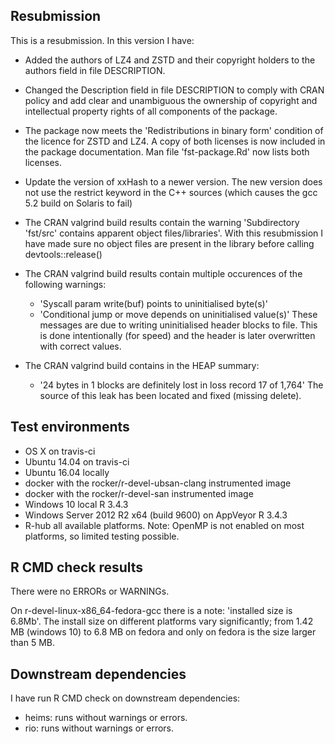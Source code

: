 
## Resubmission

This is a resubmission. In this version I have:

* Added the authors of LZ4 and ZSTD and their copyright holders to the authors field in file DESCRIPTION.

* Changed the Description field in file DESCRIPTION to comply with CRAN policy and add clear and unambiguous
the ownership of copyright and intellectual property rights of all components of the package.

* The package now meets the 'Redistributions in binary form' condition of the licence for ZSTD and LZ4. A copy
of both licenses is now included in the package documentation. Man file 'fst-package.Rd' now lists both licenses.

* Update the version of xxHash to a newer version. The new version does not use the restrict keyword in the
C++ sources (which causes the  gcc 5.2 build on Solaris to fail)

* The CRAN valgrind build results contain the warning 'Subdirectory 'fst/src' contains apparent object files/libraries'. With this resubmission I have made sure no object files are present in the library before calling devtools::release()

* The CRAN valgrind build results contain multiple occurences of the following warnings:
    - 'Syscall param write(buf) points to uninitialised byte(s)'
    - 'Conditional jump or move depends on uninitialised value(s)'
  These messages are due to writing uninitialised header blocks to file. This is done intentionally (for speed) and the header is later overwritten with correct values.
    
* The CRAN valgrind build contains in the HEAP summary:
    - '24 bytes in 1 blocks are definitely lost in loss record 17 of 1,764'
    The source of this leak has been located and fixed (missing delete).

## Test environments

* OS X on travis-ci
* Ubuntu 14.04 on travis-ci
* Ubuntu 16.04 locally
* docker with the rocker/r-devel-ubsan-clang instrumented image
* docker with the rocker/r-devel-san instrumented image
* Windows 10 local R 3.4.3
* Windows Server 2012 R2 x64 (build 9600) on AppVeyor R 3.4.3
* R-hub all available platforms. Note: OpenMP is not enabled on most platforms, so limited testing possible.

## R CMD check results

There were no ERRORs or WARNINGs.

On r-devel-linux-x86_64-fedora-gcc there is a note:
   'installed size is 6.8Mb'.
   The install size on different platforms vary significantly; from 1.42 MB (windows 10) to 6.8 MB on fedora and only on fedora is the size larger than 5 MB.


## Downstream dependencies

I have run R CMD check on downstream dependencies:

* heims: runs without warnings or errors.
* rio: runs without warnings or errors.
